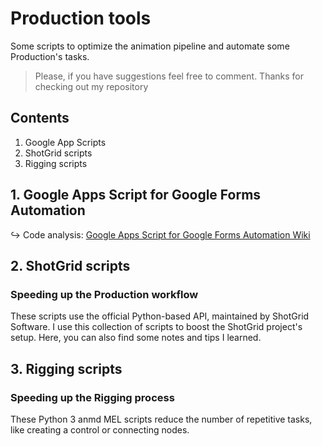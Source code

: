 # Production tools
Some scripts to optimize the animation pipeline and automate some Production's tasks.
> Please, if you have suggestions feel free to comment. Thanks for checking out my repository

## Contents
1. Google App Scripts
2. ShotGrid scripts
3. Rigging scripts 

## 1. Google Apps Script for Google Forms Automation
:arrow_right_hook: Code analysis: [Google Apps Script for Google Forms Automation Wiki](https://github.com/Iindenshield/production-tools/wiki/Google-Apps-Script-for-Google-Forms-Automation)

## 2. ShotGrid scripts 
### Speeding up the Production workflow
These scripts use the official Python-based API, maintained by ShotGrid Software. I use this collection of scripts to boost the ShotGrid project's setup. Here, you can also find some notes and tips I learned. 

## 3. Rigging scripts 
### Speeding up the Rigging process
These Python 3 anmd MEL scripts reduce the number of repetitive tasks, like creating a control or connecting nodes. 
